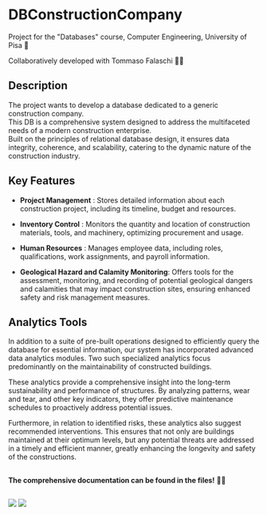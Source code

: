 # DBConstructionCompany
Project for the "Databases" course, Computer Engineering, University of  Pisa 🗿  

Collaboratively developed with Tommaso Falaschi 👯‍♂️

## Description
The project wants to develop a database dedicated to a generic construction company.  
This DB is a comprehensive system designed to address the multifaceted needs of a modern construction enterprise.  
Built on the principles of relational database design, it ensures data integrity, coherence, and scalability, catering to the dynamic nature of the construction industry.  

## Key Features
- **Project Management** : Stores detailed information about each construction project, including its timeline, budget and resources.

- **Inventory Control** : Monitors the quantity and location of construction materials, tools, and machinery, optimizing procurement and usage.

- **Human Resources** : Manages employee data, including roles, qualifications, work assignments, and payroll information.

- **Geological Hazard and Calamity Monitoring**: Offers tools for the assessment, monitoring, and recording of potential geological dangers and calamities that may impact construction sites, ensuring enhanced safety and risk management measures.

## Analytics Tools
In addition to a suite of pre-built operations designed to efficiently query the database for essential information, our system has incorporated advanced data analytics modules. Two such specialized analytics focus predominantly on the maintainability of constructed buildings.  

These analytics provide a comprehensive insight into the long-term sustainability and performance of structures. By analyzing patterns, wear and tear, and other key indicators, they offer predictive maintenance schedules to proactively address potential issues.

Furthermore, in relation to identified risks, these analytics also suggest recommended interventions. This ensures that not only are buildings maintained at their optimum levels, but any potential threats are addressed in a timely and efficient manner, greatly enhancing the longevity and safety of the constructions.

##

**The comprehensive documentation can be found in the files!** ☝🏻

##
<img src = "https://img.shields.io/badge/MySQLWorkbench-darkblue?style=for-the-badge&logo=MySql" /> <img src = "https://img.shields.io/badge/MySQL-blue?style=for-the-badge&logo=MySql" />
